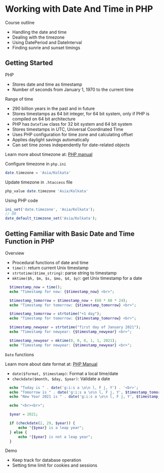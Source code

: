 # Working with Date And Time in PHP

Course outline

- Handling the date and time
- Dealing with the timezone
- Using DatePeriod and DateInterval
- Finding sunrie and sunset timings

## Getting Started

PHP

- Stores date and time as timestamp
- Number of seconds from January 1, 1970 to the current time

Range of time

- 290 billion years in the past and in future
- Stores timestamps as 64 bit integer, for 64 bit system, only if PHP is compiled on 64 bit architecture
- PHP has `DateTime` class for 32 bit system and 64 bit system
- Stores timestamps in UTC, Universal Coordinated Time
- Uses PHP configuration for time zone and calculating offset
- Applies daylight savings automatically
- Can set time zones independently for date-related objects

Learn more about timezone at: [PHP manual](https://www.php.net/manual/en/timezones.php)

Configure timezone in `php.ini`

```php
date.timezone = 'Asia/Kolkata'
```

Update timezone in `.htaccess` file

```php
php_value date.timezone 'Asia/Kolkata'
```

Using PHP code

```php
ini_set('date.timezone', 'Asia/Kolkata');
// OR
date_default_timezone_set('Asia/Kolkata');
```

## Getting Familiar with Basic Date and Time Function in PHP

Overview

- Procedural functions of date and time
- `time()`: return current Unix timestamp
- `strtotime($time_string)`: parse string to timestamp
- `mktime($h, $m, $s, $mo, $d, $y)`: get Unix timestamp for a date

```php
  $timestamp_now = time();
  echo "Timestamp for now: {$timestamp_now} <br>";

  $timestamp_tomorrow = $timestamp_now + (60 * 60 * 24);
  echo "Timestamp for tomorrow: {$timestamp_tomorrow} <br>";

  $timestamp_tomorrow = strtotime("+1 day");
  echo "Timestamp for tomorrow: {$timestamp_tomorrow} <br>";

  $timestamp_newyear = strtotime("first day of January 2021");
  echo "Timestamp for newyear: {$timestamp_newyear} <br>";

  $timestamp_newyear = mktime(0, 0, 0, 1, 1, 2021);
  echo "Timestamp for newyear: {$timestamp_newyear} <br>";
```

`Date` functions

Learn more about date format at: [PHP Manual](https://www.php.net/manual/en/datetime.format.php)

- `date($format, $timestamp)`: Format a local time/date
- `checkdate($month, $day, $year)`: Validate a date

```php
  echo "Today is " . date('g:i:s a \o\n l, F j, Y') . '<br>';
  echo "Tomorrow is " . date('g:i:s a \o\n l, F j, Y', $timestamp_tomorrow) . '<br>';
  echo "New Year 2021 is " . date('g:i:s a \o\n l, F j, Y', $timestamp_newyear) . '<br>';

  echo "<br><br>";

  $year = 2021;

  if (checkdate(2, 29, $year)) {
      echo "{$year} is a leap year";
  } else {
      echo "{$year} is not a leap year";
  }
```

Demo

- Keep track for database operation
- Setting time limit for cookies and sessions
